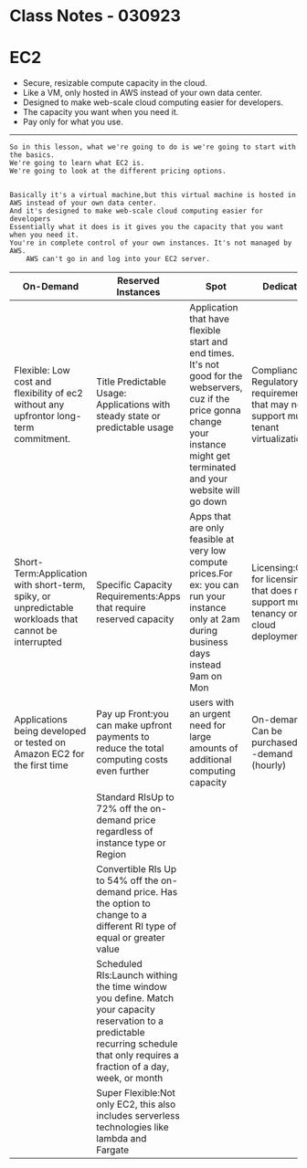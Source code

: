 # Class Notes - 030923
# EC2

- Secure, resizable compute capacity in the cloud.
- Like a VM, only hosted in AWS instead of your own data center.
- Designed to make web-scale cloud computing easier for developers.
- The capacity you want when you need it.
- Pay only for what you use.
---

	So in this lesson, what we're going to do is we're going to start with the basics.
	We're going to learn what EC2 is.
	We're going to look at the different pricing options.
	
	
	Basically it's a virtual machine,but this virtual machine is hosted in AWS instead of your own data center.
	And it's designed to make web-scale cloud computing easier for developers
	Essentially what it does is it gives you the capacity that you want when you need it.
	You're in complete control of your own instances. It's not managed by AWS.
        AWS can't go in and log into your EC2 server.


| On-Demand | Reserved Instances | Spot | Dedicated |
| ----------- | ----------- | ------ | ---------- |
| Flexible:  Low cost and flexibility of ec2 without any upfrontor long-term commitment.   | Title   Predictable Usage: Applications with steady state or predictable usage | Application that have flexible start and end times. It's not good for the webservers, cuz if the price gonna change your instance might get terminated and your website will go down | Compliance: Regulatory requirements that may not support multi-tenant virtualization |
|Short-Term:Application with short-term, spiky, or unpredictable workloads that cannot be interrupted|Specific Capacity Requirements:Apps that require reserved capacity|Apps that are only feasible at very low compute prices.For ex: you can run your instance only at 2am during business days instead 9am on Mon|Licensing:Great for licensing that does not support multi-tenancy or cloud deployments| Testing the water:
Applications being developed or tested on Amazon EC2 for the first time|Pay up Front:you can make upfront payments to reduce  the total computing costs even further|users with an urgent need for large amounts of additional computing capacity|On-demand: Can be purchased on -demand (hourly)|
||Standard RIsUp to 72% off the on-demand price regardless of instance type or Region|||
||Convertible RIs Up to 54% off the on-demand price. Has the option to change to a different RI type of equal or greater value|||
||Scheduled RIs:Launch withing the time window you define. Match your capacity reservation to a predictable recurring schedule that only requires a fraction of a day, week, or month|||
||Super Flexible:Not only EC2, this also includes serverless technologies like lambda and Fargate||
